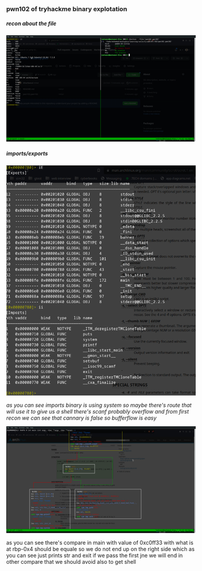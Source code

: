 ### pwn102 of tryhackme binary explotation

##### recon about the file
![](./pics/file_recon.png)
##### imports/exports
![](./pics/imports_exports.png)

*as you can see imports binary is using system so maybe there's route
that will use it to give us a shell
there's scanf probably overflow and from first recon we can see that
cannary is false so bufferflow is easy*

![](./pics/call_graph.png)

as you can see there's compare in main with value of 0xc0ff33 with what is at rbp-0x4
should be equale so we do not end up on the right side which as you can see
just prints str and exit
if we pass the first jne we will end in other compare that we should avoid also to get shell

